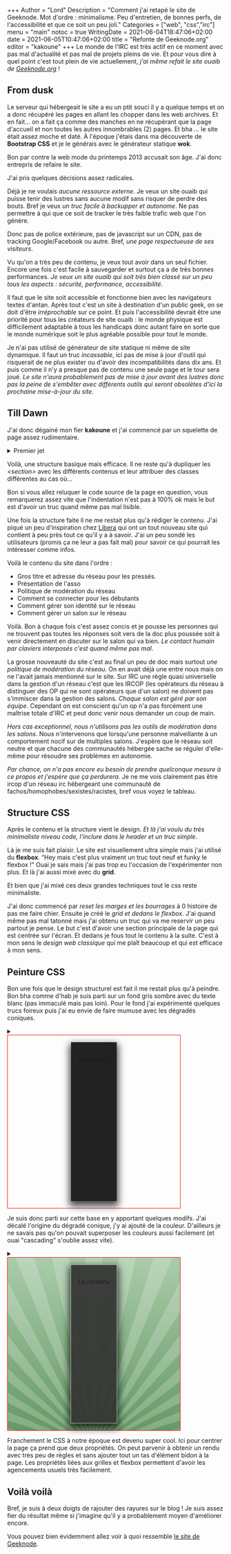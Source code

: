 +++
Author = "Lord"
Description = "Comment j'ai retapé le site de Geeknode. Mot d'ordre : minimalisme. Peu d'entretien, de bonnes perfs, de l'accessibilité et que ce soit un peu joli."
Categories = ["web", "css","irc"]
menu = "main"
notoc = true
WritingDate = 2021-06-04T18:47:06+02:00
date = 2021-06-05T10:47:06+02:00
title = "Refonte de Geeknode.org"
editor = "kakoune"
+++
Le monde de l'IRC est très actif en ce moment avec pas mal d'actualité et pas mal de projets pleins de vie.
Et pour vous dire à quel point c'est tout plein de vie actuellement, *j'ai même refait le site ouaib de [Geeknode.org](https://www.geeknode.org)* !

## From dusk
Le serveur qui hébergeait le site a eu un ptit souci il y a quelque temps et on a donc récupéré les pages en allant les chopper dans les web archives.
Et en fait… on a fait ça comme des manches en ne récupérant que la page d'accueil et non toutes les autres innombrables (2) pages.
Et bha … le site était assez moche et daté.
À l'époque j'étais dans ma découverte de **Bootstrap CSS** et je le générais avec le générateur statique **wok**.

Bon par contre la web mode du printemps 2013 accusait son âge.
J'ai donc entrepris de refaire le site.

J'ai pris quelques décisions assez radicales.

Déjà je ne voulais *aucune ressource externe*.
Je veux un site ouaib qui puisse tenir des lustres sans aucune modif sans risquer de perdre des bouts.
Bref je veux *un truc facile à backupper et autonome*.
Ne pas permettre à qui que ce soit de tracker le très faible trafic web que l'on génère.

Donc pas de police extérieure, pas de javascript sur un CDN, pas de tracking Google/Facebook ou autre.
Bref, *une page respectueuse de ses visiteurs*.

Vu qu'on a très peu de contenu, je veux tout avoir dans un seul fichier.
Encore une fois c'est facile à sauvegarder et surtout ça a de très bonnes performances.
*Je veux un site ouaib qui soit très bien classé sur un peu tous les aspects : sécurité, performance, accessibilité*.

Il faut que le site soit accessible et fonctionne bien avec les navigateurs textes d'antan.
Après tout c'est un site à destination d'un public geek, on se doit d'être *irréprochable* sur ce point.
Et puis l'accessibilité devrait être une priorité pour tous les créateurs de site ouaib : le monde physique est difficilement adaptable à tous les handicaps donc autant faire en sorte que le monde numérique soit le plus agréable possible pour tout le monde.

Je n'ai pas utilisé de générateur de site statique ni même de site dynamique.
Il faut un truc *incassable*, ici pas de mise à jour d'outil qui risquerait de ne plus exister ou d'avoir des incompatibilités dans dix ans.
Et puis comme il n'y a presque pas de contenu une seule page et le tour sera joué.
*Le site n'aura probablement pas de mise à jour avant des lustres donc pas la peine de s'embêter avec différents outils qui seront obsolètes d'ici la prochaine mise-à-jour du site*.

## Till Dawn
J'ai donc dégainé mon fier **kakoune** et j'ai commencé par un squelette de page assez rudimentaire.

<details><summary>Premier jet</summary>
{{< highlight html>}}
<html lang='fr'>
 <head><title>Geeknode</title></head>
 <body>
  <main>
   <section class="header">
    <h1>bla</h1>
    <p>Bla bla</p>
   </section>
  </main>
 </body>
</html>
{{< / highlight >}}
</details>

Voilà, une structure basique mais efficace.
Il ne reste qu'à dupliquer les *&#x3C;section&#x3E;* avec les différents contenus et leur attribuer des classes différentes au cas où…

Bon si vous allez reluquer le code source de la page en question, vous remarquerez assez vite que l'indentation n'est pas à 100% ok mais le but est d'avoir un truc quand même pas mal lisible.

Une fois la structure faite il ne me restait plus qu'à rédiger le contenu.
J'ai piqué un peu d'inspiration chez [Libera](https://libera.chat) qui ont un tout nouveau site qui contient à peu près tout ce qu'il y a à savoir.
J'ai un peu sondé les utilisateurs (promis ça ne leur a pas fait mal) pour savoir ce qui pourrait les intéresser comme infos.

Voilà le contenu du site dans l'ordre :

  - Gros titre et adresse du réseau pour les pressés.
  - Présentation de l'asso
  - Politique de modération du réseau
  - Comment se connecter pour les débutants
  - Comment gérer son identité sur le réseau
  - Comment gérer un salon sur le réseau

Voilà.
Bon à chaque fois c'est assez concis et je pousse les personnes qui ne trouvent pas toutes les réponses soit vers de la doc plus poussée soit à venir directement en discuter sur le salon qui va bien.
*Le contact humain par claviers interposés c'est quand même pas mal*.

La grosse nouveauté du site c'est au final un peu de doc mais surtout *une politique de modération du réseau*.
On en avait déjà une entre nous mais on ne l'avait jamais mentionné sur le site.
Sur IRC une règle quasi universelle dans la gestion d'un réseau c'est que les IRCOP (les opérateurs du réseau à distinguer des OP qui ne sont opérateurs que d'un salon) ne doivent pas s'immiscer dans la gestion des salons.
*Chaque salon est géré par son équipe*.
Cependant on est conscient qu'un op n'a pas forcément une maîtrise totale d'IRC et peut donc venir nous demander un coup de main.

*Hors cas exceptionnel, nous n'utilisons pas les outils de modération dans les salons*.
Nous n'intervenons que lorsqu'une personne malveillante à un comportement nocif sur de multiples salons.
J'espère que le réseau soit neutre et que chacune des communautés hébergée sache se réguler d'elle-même pour résoudre ses problèmes en autonomie.

*Par chance, on n'a pas encore eu besoin de prendre quelconque mesure à ce propos et j'espère que ça perdurera*.
Je ne me vois clairement pas être ircop d'un réseau irc hébergeant une communauté de fachos/homophobes/sexistes/racistes, bref vous voyez le tableau.

## Structure CSS
Après le contenu et la structure vient le design.
*Et là j'ai voulu du très minimaliste niveau code, l'inclure dans le header et un truc simple*.

Là je me suis fait plaisir.
Le site est visuellement ultra simple mais j'ai utilisé du **flexbox**.
“Hey mais c'est plus vraiment un truc tout neuf et funky le flexbox !”
Ouai je sais mais j'ai pas trop eu l'occasion de l'expérimenter non plus.
Et là j'ai aussi mixé avec du **grid**.

Et bien que j'ai mixé ces deux grandes techniques tout le css reste minimaliste.

J'ai donc commencé par *reset les marges et les bourrages* à 0 histoire de pas me faire chier.
Ensuite je créé le *grid et dedans le flexbox*.
J'ai quand même pas mal tatonné mais j'ai obtenu un truc qui va me reservir un peu partout je pense.
Le but c'est d'avoir une section principale de la page qui est centrée sur l'écran.
Et dedans je fous tout le contenu à la suite.
C'est à mon sens le *design web classique* qui me plaît beaucoup et qui est efficace à mon sens.

## Peinture CSS
Bon une fois que le design structurel est fait il me restait plus qu'à peindre.
Bon bha comme d'hab je suis parti sur un fond gris sombre avec du texte blanc (pas immaculé mais pas loin).
Pour le fond j'ai expérimenté quelques trucs foireux puis j'ai eu envie de faire mumuse avec les dégradés coniques.

<details><summary><div style="display:grid;justify-content:center;width:25rem;height:25rem;border:1px solid red;background:repeating-conic-gradient(rgba(255,255,255,.2) 0 5deg, rgba(255,255,255,0) 0 10deg)"><div style="background-color:#222;margin:1rem;box-shadow:0 0.5rem 1rem 0.25rem rgba(0,0,0,0.7);padding:1rem;"><p>Le contenu</p></div></div></summary>
{{< highlight html >}}
<div style="display:grid;justify-content:center;width:25rem;height:25rem;border:1px solid red;background:repeating-conic-gradient(rgba(255,255,255,.2) 0 5deg, rgba(255,255,255,0) 0 10deg)">
  <div style="background-color:#222;margin:1rem;box-shadow:0 0.5rem 1rem 0.25rem rgba(0,0,0,0.7);padding:1rem;">
    <p>Le contenu</p>
  </div>
</div>
{{< / highlight >}}


Et franchement c'est pas mal du tout pour une petite page je trouve.
Le rendu est assez joli.
J'aime beaucoup ces rayures avec l'ombre déportée ça me chatouille la rétine.

Par contre sur une page à rallonge l'effet est moins sympa.
Et puis c'est quand même un peu tristouille ces couleurs.

</details>

Je suis donc parti sur cette base en y apportant quelques modifs.
J'ai décalé l'origine du dégradé conique, j'y ai ajouté de la couleur.
D'ailleurs je ne savais pas qu'on pouvait superposer les couleurs aussi facilement (et ouai "cascading" s'oublie assez vite).

<details><summary>
<div style="display:grid;justify-content:center;width:25rem;height:25rem;border:1px solid red;background:repeating-conic-gradient(from -2.5deg at 50% 110%, rgba(255,255,255,.2) 0 5deg, rgba(255,255,255,0) 0 10deg),linear-gradient(#aca, #696);"><div style="background-color:hsla(0,0%,20%,0.93);margin:1rem;box-shadow:0 0.5rem 1rem 0.25rem rgba(0,0,0,0.7);padding:1rem;border:1px solid #aca;"><p>Le contenu</p></div></div>
</summary>

{{< highlight html >}}
<div style="display:grid;justify-content:center;width:25rem;height:25rem;border:1px solid red;background:repeating-conic-gradient(from -2.5deg at 50% 110%, rgba(255,255,255,.2) 0 5deg, rgba(255,255,255,0) 0 10deg),linear-gradient(#aca, #696);">
  <div style="background-color:hsla(0,0%,20%,0.93);margin:1rem;box-shadow:0 0.5rem 1rem 0.25rem rgba(0,0,0,0.7);padding:1rem;border:1px solid #aca;">
    <p>Le contenu</p>
  </div>
</div>
{{< / highlight >}}

Et là pouf c'est tout mignon.
La bordure sur le contenu permet de renforcer l'ombre et donne un peu de relief.
Les rayures acentrées permettent de voir venir le bas de la page sur du contenu long.
Le dégradé linéaire permet de voir également la progression dans la page (même si c'est assez subtil je vous l'accorde).
</details>

Franchement le CSS à notre époque est devenu super cool.
Ici pour centrer la page ça prend que deux propriétés.
On peut parvenir à obtenir un rendu avec très peu de règles et sans ajouter tout un tas d'élément bidon à la page.
Les propriétés liées aux grilles et flexbox permettent d'avoir les agencements usuels très facilement.

## Voilà voilà
Bref, je suis à deux doigts de rajouter des rayures sur le blog !
Je suis assez fier du résultat même si j'imagine qu'il y a probablement moyen d'améliorer encore.

Vous pouvez bien évidemment allez voir à quoi ressemble [le site de Geeknode](https://www.geeknode.org). 


